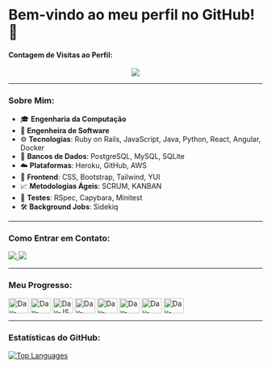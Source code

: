 # Bem-vindo ao meu perfil no GitHub! 👋

#### Contagem de Visitas ao Perfil:

<p align="center"> 
   <img align="center" src="https://profile-counter.glitch.me/dayrajefil/count.svg" />
</p>

---

### Sobre Mim:

- 🎓 **Engenharia da Computação**
- 🌱 **Engenheira de Software**
- ⚙️ **Tecnologias**: Ruby on Rails, JavaScript, Java, Python, React, Angular, Docker
- 💾 **Bancos de Dados**: PostgreSQL, MySQL, SQLite
- ☁️ **Plataformas**: Heroku, GitHub, AWS
- 🎨 **Frontend**: CSS, Bootstrap, Tailwind, YUI
- 📈 **Metodologias Ágeis**: SCRUM, KANBAN
- 🧪 **Testes**: RSpec, Capybara, Minitest
- 🛠 **Background Jobs**: Sidekiq

---

### Como Entrar em Contato:

<div>
   <a href="https://www.linkedin.com/in/dayrajefil/" target="_blank">
      <img src="https://img.shields.io/badge/-LinkedIn-%230077B5?style=for-the-badge&logo=linkedin&logoColor=white" />
   </a>

   <a href="mailto:dayrajefil@gmail.com" target="_blank">
      <img src="https://img.shields.io/badge/-Email-%23EA4335?style=for-the-badge&logo=gmail&logoColor=white" />
   </a>
</div>

---

### Meu Progresso:

<div style="display: inline_block">
   <img align="center" alt="Day-Ruby" height="30" width="40" src="https://cdn.jsdelivr.net/gh/devicons/devicon/icons/ruby/ruby-original.svg">
   <img align="center" alt="Day-Rails" height="30" width="40" src="https://cdn.jsdelivr.net/gh/devicons/devicon/icons/rails/rails-plain.svg">
   <img align="center" alt="Day-JS" height="30" width="40" src="https://cdn.jsdelivr.net/gh/devicons/devicon/icons/javascript/javascript-original.svg">
   <img align="center" alt="Day-CSS" height="30" width="40" src="https://cdn.jsdelivr.net/gh/devicons/devicon/icons/css3/css3-original.svg">
   <img align="center" alt="Day-Python" height="30" width="40" src="https://cdn.jsdelivr.net/gh/devicons/devicon/icons/python/python-original.svg">
   <img align="center" alt="Day-Java" height="30" width="40" src="https://cdn.jsdelivr.net/gh/devicons/devicon/icons/java/java-original.svg">
   <img align="center" alt="Day-React" height="30" width="40" src="https://cdn.jsdelivr.net/gh/devicons/devicon/icons/react/react-original.svg">
   <img align="center" alt="Day-Angular" height="30" width="40" src="https://cdn.jsdelivr.net/gh/devicons/devicon/icons/angular/angular-original.svg">
</div>

---

### Estatísticas do GitHub:

[![Top Languages](https://github-readme-stats.vercel.app/api/top-langs/?username=dayrajefil&layout=compact&theme=radical)](https://github.com/dayrajefil)
